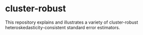 # cluster-robust

This repository explains and illustrates a variety of cluster-robust heteroskedasticity-consistent standard error estimators.

